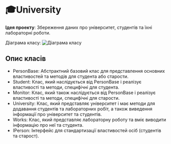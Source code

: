 # 🎓University
**Ідея проекту**: Збереження даних про університет, студентів та їхні лабораторні роботи.

Діаграма класу:
![Діаграма класу](image/diagram.jpg)

## Опис класів

- PersonBase: Абстрактний базовий клас для представлення основних властивостей та методів для студента або старости.
- Student: Клас, який наслідується від PersonBase і реалізує властивості та методи, специфічні для студента.
- Monitor: Клас, який також наслідується від PersonBase і реалізує властивості та методи, специфічні для старости.
- University: Клас, який представляє університет і має методи для додавання студентів та лабораторних робіт, а також виведення інформації про університет та студентів.
- Works: Клас, який представляє лабораторну роботу та вміє виводити інформацію про неї та студента.
- IPerson: Інтерфейс для стандартизації властивостей осіб (студентів та старост).

